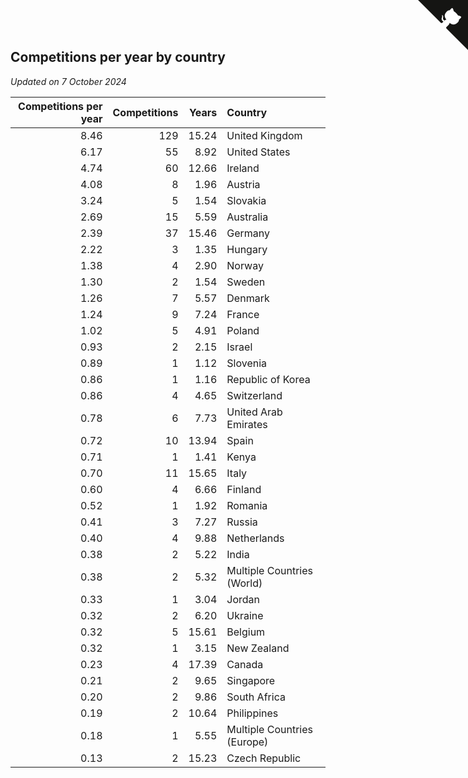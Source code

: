 ## Competitions per year by country

*Updated on  7 October 2024*

| Competitions per year | Competitions | Years | Country |
| ---: | ---: | ---: | :--- |
| 8.46 | 129 | 15.24 | United Kingdom |
| 6.17 | 55 | 8.92 | United States |
| 4.74 | 60 | 12.66 | Ireland |
| 4.08 | 8 | 1.96 | Austria |
| 3.24 | 5 | 1.54 | Slovakia |
| 2.69 | 15 | 5.59 | Australia |
| 2.39 | 37 | 15.46 | Germany |
| 2.22 | 3 | 1.35 | Hungary |
| 1.38 | 4 | 2.90 | Norway |
| 1.30 | 2 | 1.54 | Sweden |
| 1.26 | 7 | 5.57 | Denmark |
| 1.24 | 9 | 7.24 | France |
| 1.02 | 5 | 4.91 | Poland |
| 0.93 | 2 | 2.15 | Israel |
| 0.89 | 1 | 1.12 | Slovenia |
| 0.86 | 1 | 1.16 | Republic of Korea |
| 0.86 | 4 | 4.65 | Switzerland |
| 0.78 | 6 | 7.73 | United Arab Emirates |
| 0.72 | 10 | 13.94 | Spain |
| 0.71 | 1 | 1.41 | Kenya |
| 0.70 | 11 | 15.65 | Italy |
| 0.60 | 4 | 6.66 | Finland |
| 0.52 | 1 | 1.92 | Romania |
| 0.41 | 3 | 7.27 | Russia |
| 0.40 | 4 | 9.88 | Netherlands |
| 0.38 | 2 | 5.22 | India |
| 0.38 | 2 | 5.32 | Multiple Countries (World) |
| 0.33 | 1 | 3.04 | Jordan |
| 0.32 | 2 | 6.20 | Ukraine |
| 0.32 | 5 | 15.61 | Belgium |
| 0.32 | 1 | 3.15 | New Zealand |
| 0.23 | 4 | 17.39 | Canada |
| 0.21 | 2 | 9.65 | Singapore |
| 0.20 | 2 | 9.86 | South Africa |
| 0.19 | 2 | 10.64 | Philippines |
| 0.18 | 1 | 5.55 | Multiple Countries (Europe) |
| 0.13 | 2 | 15.23 | Czech Republic |


<a href="https://github.com/simonkellly/wca_statistics_ireland" class="github-corner" aria-label="View source on Github"><svg width="80" height="80" viewBox="0 0 250 250" style="fill:#151513; color:#fff; position: absolute; top: 0; border: 0; right: 0;" aria-hidden="true"><path d="M0,0 L115,115 L130,115 L142,142 L250,250 L250,0 Z"></path><path d="M128.3,109.0 C113.8,99.7 119.0,89.6 119.0,89.6 C122.0,82.7 120.5,78.6 120.5,78.6 C119.2,72.0 123.4,76.3 123.4,76.3 C127.3,80.9 125.5,87.3 125.5,87.3 C122.9,97.6 130.6,101.9 134.4,103.2" fill="currentColor" style="transform-origin: 130px 106px;" class="octo-arm"></path><path d="M115.0,115.0 C114.9,115.1 118.7,116.5 119.8,115.4 L133.7,101.6 C136.9,99.2 139.9,98.4 142.2,98.6 C133.8,88.0 127.5,74.4 143.8,58.0 C148.5,53.4 154.0,51.2 159.7,51.0 C160.3,49.4 163.2,43.6 171.4,40.1 C171.4,40.1 176.1,42.5 178.8,56.2 C183.1,58.6 187.2,61.8 190.9,65.4 C194.5,69.0 197.7,73.2 200.1,77.6 C213.8,80.2 216.3,84.9 216.3,84.9 C212.7,93.1 206.9,96.0 205.4,96.6 C205.1,102.4 203.0,107.8 198.3,112.5 C181.9,128.9 168.3,122.5 157.7,114.1 C157.9,116.9 156.7,120.9 152.7,124.9 L141.0,136.5 C139.8,137.7 141.6,141.9 141.8,141.8 Z" fill="currentColor" class="octo-body"></path></svg></a><style>.github-corner:hover .octo-arm{animation:octocat-wave 560ms ease-in-out}@keyframes octocat-wave{0%,100%{transform:rotate(0)}20%,60%{transform:rotate(-25deg)}40%,80%{transform:rotate(10deg)}}@media (max-width:500px){.github-corner:hover .octo-arm{animation:none}.github-corner .octo-arm{animation:octocat-wave 560ms ease-in-out}}</style>
